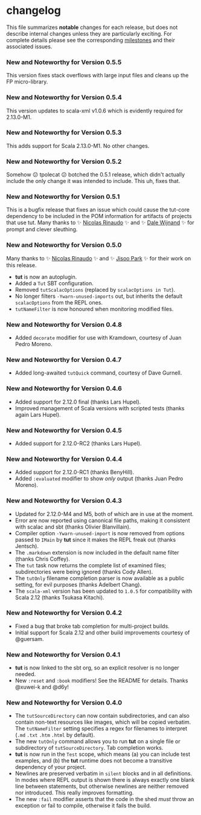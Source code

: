 # changelog

This file summarizes **notable** changes for each release, but does not describe internal changes unless they are particularly exciting. For complete details please see the corresponding [milestones](https://github.com/tpolecat/tut/milestones?state=closed) and their associated issues.

### <a name="0.5.5"></a>New and Noteworthy for Version 0.5.5

This version fixes stack overflows with large input files and cleans up the FP micro-library.

### <a name="0.5.4"></a>New and Noteworthy for Version 0.5.4

This version updates to scala-xml v1.0.6 which is evidently required for 2.13.0-M1.

### <a name="0.5.3"></a>New and Noteworthy for Version 0.5.3

This adds support for Scala 2.13.0-M1. No other changes.

### <a name="0.5.2"></a>New and Noteworthy for Version 0.5.2

Somehow :confused: tpolecat :confused: botched the 0.5.1 release, which didn't actually include the only change it was intended to include. This uh, fixes that.

### <a name="0.5.1"></a>New and Noteworthy for Version 0.5.1

This is a bugfix release that fixes an issue which could cause the tut-core dependency to be included in the POM information for artifacts of projects that use tut. Many thanks to :sparkles: [Nicolas Rinaudo](https://github.com/nrinaudo) :sparkles: and :sparkles: [Dale Wijnand](https://github.com/dwijnand) :sparkles: for prompt and clever sleuthing.

### <a name="0.5.0"></a>New and Noteworthy for Version 0.5.0

Many thanks to :sparkles: [Nicolas Rinaudo](https://github.com/nrinaudo) :sparkles: and :sparkles: [Jisoo Park](https://github.com/guersam) :sparkles: for their work on this release.

- **tut** is now an autoplugin.
- Added a `Tut` SBT configuration.
- Removed `tutScalacOptions` (replaced by `scalacOptions in Tut`).
- No longer filters `-Ywarn-unused-imports` out, but inherits the default `scalacOptions` from the REPL ones.
- `tutNameFilter` is now honoured when monitoring modified files.

### <a name="0.4.8"></a>New and Noteworthy for Version 0.4.8

- Added `decorate` modifier for use with Kramdown, courtesy of Juan Pedro Moreno.

### <a name="0.4.7"></a>New and Noteworthy for Version 0.4.7

- Added long-awaited `tutQuick` command, courtesy of Dave Gurnell.

### <a name="0.4.6"></a>New and Noteworthy for Version 0.4.6

- Added support for 2.12.0 final (thanks Lars Hupel).
- Improved management of Scala versions with scripted tests (thanks again Lars Hupel).

### <a name="0.4.5"></a>New and Noteworthy for Version 0.4.5

- Added support for 2.12.0-RC2 (thanks Lars Hupel).

### <a name="0.4.4"></a>New and Noteworthy for Version 0.4.4

- Added support for 2.12.0-RC1 (thanks BenyHill).
- Added `:evaluated` modifier to show *only* output (thanks Juan Pedro Moreno).

### <a name="0.4.3"></a>New and Noteworthy for Version 0.4.3

- Updated for 2.12.0-M4 and M5, both of which are in use at the moment.
- Error are now reported using canonical file paths, making it consistent with scalac and sbt (thanks Olivier Blanvillain).
- Compiler option `-Ywarn-unused-import` is now removed from options passed to `IMain` by **tut** since it makes the REPL freak out (thanks Jentsch).
- The `.markdown` extension is now included in the default name filter (thanks Chris Coffey).
- The `tut` task now returns the complete list of examined files; subdirectories were being ignored (thanks Cody Allen).
- The `tutOnly` filename completion parser is now available as a public setting, for evil purposes (thanks Adelbert Chang).
- The `scala-xml` version has been updated to `1.0.5` for compatibility with Scala 2.12 (thanks Tsukasa Kitachi).

### <a name="0.4.2"></a>New and Noteworthy for Version 0.4.2

- Fixed a bug that broke tab completion for multi-project builds.
- Initial support for Scala 2.12 and other build improvements courtesy of @guersam.

### <a name="0.4.1"></a>New and Noteworthy for Version 0.4.1

- **tut** is now linked to the sbt org, so an explicit resolver is no longer needed.
- New `:reset` and `:book` modifiers! See the README for details. Thanks @xuwei-k and @d6y!

### <a name="0.4.0"></a>New and Noteworthy for Version 0.4.0

- The `tutSourceDirectory` can now contain subdirectories, and can also contain non-text resources like images, which will be copied verbatim. The `tutNameFilter` setting specifies a regex for filenames to interpret (`.md` `.txt` `.htm` `.html` by default).
- The new `tutOnly` command allows you to run **tut** on a single file or subdirectory of `tutSourceDirectory`. Tab completion works.
- **tut** is now run in the `Test` scope, which means (a) you can include test examples, and (b) the **tut** runtime does not become a transitive dependency of your project.
- Newlines are preserved verbatim in `silent` blocks and in all definitions. In modes where REPL output is shown there is always exactly one blank line between statements, but otherwise newlines are neither removed nor introduced. This really improves formatting.
- The new `:fail` modifier asserts that the code in the shed *must* throw an exception or fail to compile, otherwise it fails the build.

